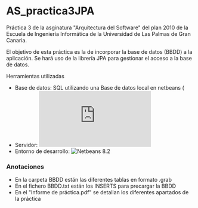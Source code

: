 # AS_practica3JPA
Práctica 3 de la asginatura "Arquitectura del Software" del plan 2010 de la Escuela de Ingeniería Informática de la Universidad de Las Palmas de Gran Canaria.


El objetivo de esta práctica es la de incorporar la base de datos (BBDD) a la aplicación. Se hará uso de la librería JPA para gestionar el acceso a la base de datos.


Herramientas utilizadas

- Base de datos: SQL utilizando una Base de datos local en netbeans (
- Servidor: ![glashfish](https://www.oracle.com/middleware/technologies/glassfish-server.html)
- Entorno de desarrollo: ![Netbeans 8.2](https://netbeans.org/downloads/8.2/rc/)

### Anotaciones

 - En la carpeta BBDD están las diferentes tablas en formato .grab
 - En el fichero BBDD.txt están los INSERTS para precargar la BBDD
 - En el "Informe de práctica.pdf" se detallan los diferentes apartados de la práctica
